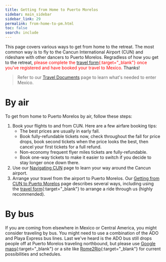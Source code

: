 ```yaml
---
title: Getting from Home to Puerto Morelos
sidebar: main_sidebar
sidebar_link: 29
permalink: from-home-to-pm.html
toc: false
search: include
---
```


This page covers various ways to get from home to the retreat. The most common way is to fly to the Cancun International Airport (CUN) and rideshare with other dancers to Puerto Morelos. Regradless of how you get to the retreat, <span style="color: red">please complete the [travel form](https://docs.google.com/forms/d/e/1FAIpQLSex7cyDs_Xf33rAxqU2S749xG_MB4lMQk3fPvF_p0JkkoKyTg/viewform){:target="_blank"} once you’ve registered and have booked your travel to Mexico.</span> Thanks!

> Refer to our [Travel Documents](travel-documents.md) page to learn what's needed to enter Mexico.

# By air

To get from home to Puerto Morelos by air, follow these steps:

1. Book your flights to and from CUN. Here are a few airfare booking tips:
   - The best prices are usually in early fall.
   - Book fully-refundable tickets now, check throughout the fall for price drops, book second tickets when the price looks the best, then cancel your first tickets for a full refund.
   - Non-economy frequent flyer miles tickets are fully-refundable.
   - Book one-way tickets to make it easier to switch if you decide to stay longer once down there.
2. Use our [Navigating CUN](navigating-cun.md) page to learn your way around the Cancun airport.
3. Arrange your travel from the airport to Puerto Morelos. Our [Getting from CUN to Puerto Morelos](from-cun-to-pm.md) page describes several ways, including using the [travel form](https://docs.google.com/forms/d/e/1FAIpQLSex7cyDs_Xf33rAxqU2S749xG_MB4lMQk3fPvF_p0JkkoKyTg/viewform){:target="_blank"} to arrange a ride through us (highly recommended).

# By bus

If you are coming from elsewhere in Mexico or Central America, you might consider traveling by bus. You might need to use a combination of the ADO and Playa Express bus lines. Last we've heard is the ADO bus still drops people off at Puerto Morelos traveling northbound, but please use [Google maps](https://maps.google.com){:target="_blank"} or a site like [Rome2Rio](https://rome2rio.com){:target="_blank"} for current possibilities and schedules.